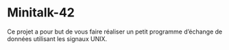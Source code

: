 # Minitalk-42
Ce projet a pour but de vous faire réaliser un petit programme d’échange de données utilisant les signaux UNIX.
